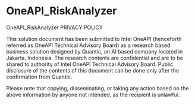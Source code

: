 # OneAPI_RiskAnalyzer
OneAPI_RiskAnalyzer
PRIVACY POLICY

This solution document has been submitted to Intel OneAPI (henceforth referred as OneAPI Technical Advisory Board) as a research based business solution designed by Quantic, an AI based company located in Jakarta, Indonesia. The research contents are confidential and are to be shared to authority of Intel OneAPI Technical Advisory Board. Public disclosure of the contents of this document can be done only after the confirmation from Quantic.

Please note that copying, disseminating, or taking any action based on the above information by anyone not intended, as the recipient is unlawful.
